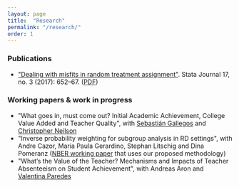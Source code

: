 ```yaml
---
layout: page
title:  "Research"
permalink: "/research/"
order: 1
---
```


### Publications

- ["Dealing with misfits in random treatment assignment"](http://www.stata-journal.com/article.html?article=st0490).
Stata Journal 17, no. 3 (2017): 652–67. ([PDF](https://www.dropbox.com/s/os7f4zohdtt2zap/sjart_st0490.pdf?dl=0))


### Working papers & work in progress

- "What goes in, must come out? Initial Academic Achievement, College Value Added and Teacher Quality", with [Sebastián Gallegos](https://sites.google.com/site/sebastiangallegos/) and [Christopher Neilson](https://sites.google.com/site/christopherneilson/)
- "Inverse probability weighting for subgroup analysis in RD settings", with Andre Cazor, Maria Paula Gerardino, Stephan Litschig and Dina Pomeranz ([NBER working paper](http://www.nber.org/papers/w23978) that uses our proposed methodology)
- "What’s the Value of the Teacher? Mechanisms and Impacts of Teacher Absenteeism on Student Achievement", with Andreas Aron and [Valentina Paredes](https://sites.google.com/a/fen.uchile.cl/vparedes/home)
